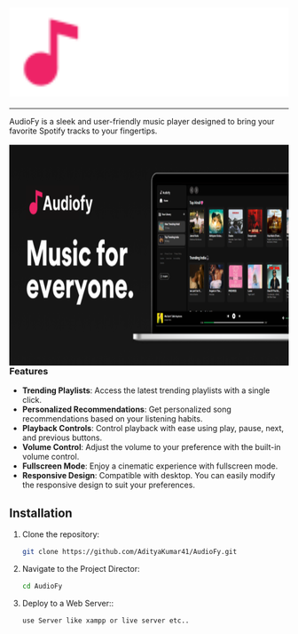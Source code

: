 <h3 align="center"><a href="https://web.ownyourblog.live/"><img src="dekstopimg/AudioFy-md.png" width="600px"></a></h3>

---

AudioFy is a sleek and user-friendly music player designed to bring your favorite Spotify tracks to your fingertips. 

<img src="dekstopimg/audiofymd.png" alt="img" align="right" width="560px" height="400px">

### Features

- **Trending Playlists**: Access the latest trending playlists with a single click.
- **Personalized Recommendations**: Get personalized song recommendations based on your listening habits.
- **Playback Controls**: Control playback with ease using play, pause, next, and previous buttons.
- **Volume Control**: Adjust the volume to your preference with the built-in volume control.
- **Fullscreen Mode**: Enjoy a cinematic experience with fullscreen mode.
- **Responsive Design**: Compatible with desktop. You can easily modify the responsive design to suit your preferences.

## Installation

1. Clone the repository:
   ```bash
   git clone https://github.com/AdityaKumar41/AudioFy.git
2. Navigate to the Project Director:
   ```bash
   cd AudioFy
3. Deploy to a Web Server::
   ```bash
   use Server like xampp or live server etc..
